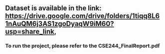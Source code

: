 ## Dataset is available in the link: https://drive.google.com/drive/folders/1tiqq8L61nAuQM6j3AS1zgoDyaqW9iM60?usp=share_link, 
### To run the project, please refer to the CSE244_FinalReport.pdf
